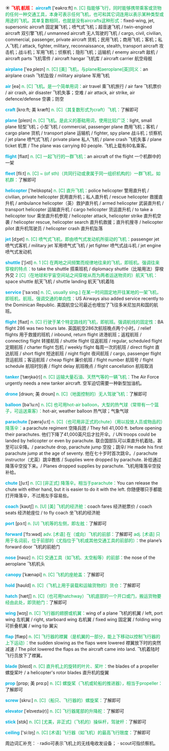 ☀ <font color="red">**飞机 航班：**</font>
<font color="sky blue">**aircraft**</font> ['eəkrɑːft] 
<font color="#00b050">n. [C] 指能够飞行，同时能够携带乘客或货物的任何一种交通工具，本身可表示任何飞机，也可和其它词连用以表示某种类型或用途的飞机。其单复数相同，也就是没有aircrafts这种形式：</font>fixed-wing, jet, supersonic aircraft 固定翼飞机；喷气式飞机；超音速飞机 / twin-engined aircraft 双引擎飞机 / unmanned aircraft 无人驾驶的飞机 / cargo, civil, civilian, commercial, passenger, private aircraft 货机；民用飞机；商用飞机；客机；私人飞机 / attack, fighter, military, reconnaissance, stealth, transport aircraft 攻击机；战斗机；军用飞机；侦察机；隐形飞机；运输机 / enemy aircraft 敌机 / aircraft parts 飞机零件 / aircraft hangar 飞机库 / aircraft carrier 航空母舰

<font color="sky blue">**airplane**</font> ['eə͵pleɪn] 
<font color="#00b050">n. [C] [美] 飞机，与plane和aeroplane[英]同义：</font>an airplane crash 飞机坠毁 / military airplane 军用飞机

<font color="sky blue">**air**</font> [eə] 
<font color="#00b050">n. [C] 飞机。是一个简单用词：</font>air travel 乘飞机旅行 / air fare 飞机票价 / air crash, air disaster 飞机失事；空难 / air attack, air strike, air defence/defense 空袭；防空
           
<font color="sky blue">**craft**</font> [krɑ:ft; 美 kræft]
<font color="#00b050">n. [C]（其复数形式为craft）飞机：</font>了解即可

<font color="sky blue">**plane**</font> [pleɪn] 
<font color="#00b050">n. [C] 飞机。是此义的基础用词，使用比较广泛：</font>light, small plane 轻型飞机；小型飞机 / commercial, passenger plane 商用飞机；客机 / cargo plane 货机 / transport plane 运输机 / fighter, spy plane 战斗机；侦察机 / jet plane 喷气式飞机 / private plane 私人飞机 / plane crash 飞机失事 / plane ticket 机票 / The plane was carrying 80 people. 飞机上载有80名乘客。

<font color="sky blue">**flight**</font> [flaɪt] 
<font color="#00b050">n. [C] 一起飞行的一群飞机：</font>an aircraft of the flight 一个机群中的一架
           
<font color="sky blue">**fleet**</font> [fli:t]
<font color="#00b050">n. [C] ~ (of sth)（共同行动或隶属于同一组织机构的）一群飞机，如机群：</font>了解即可

<font color="sky blue">**helicopter**</font> ['helɪkɒptə] 
<font color="#00b050">n. [C] 直升飞机：</font>police helicopter 警用直升机 / civilian, private helicopter 民用直升机；私人直升机 / rescue helicopter 救援直升机 / ambulance helicopter（英）救护直升机 / armed helicopter 武装直升机 / transport helicopter 运输直升机 / cargo helicopter 货运直升机 / to take a helicopter tour 乘坐直升机参观 / helicopter attack, helicopter strike 直升机空袭 / helicopter rescue, helicopter search 直升机救援；直升机搜寻 / helicopter pilot 直升机驾驶员 / helicopter crash 直升机坠落 

<font color="sky blue">**jet**</font> [dӡet] 
<font color="#00b050">n. [C] 喷气式飞机，即由喷气式发动机所驱动的飞机：</font>passenger jet 喷气式客机 / military jet 军用喷气式飞机 / jet fighter 喷气式战斗机 / jet engine 喷气式发动机

<font color="sky blue">**shuttle**</font> ['ʃʌtl] 
<font color="#00b050">n. 1 [C] 在两地之间频繁而规律地往来的飞机，即班机。强调往来穿梭的特点：</font>to take the shuttle 搭乘班机 / diplomacy shuttle（比喻用法）穿梭外交 <font color="#00b050">2 [C]（在地球和宇宙空间站之间穿梭从而为两者运送物资的）航天飞机：</font>space shuttle 航天飞机 / shuttle landing 航天飞机着陆

<font color="sky blue">**service**</font> ['sə:vɪs] 
<font color="#00b050">n. [C, usually sing.] 在某一时间固定地开往某地的一架飞机，即班机，航班。强调交通的单向性：</font>US Airways also added service recently to the Dominican Republic. 美国航空公司最近也增加了飞往多米尼加共和国的航班。

<font color="sky blue">**flight**</font> [flaɪt] 
<font color="#00b050">n. [C] 行驶于某个特定路线的飞机，即航班。强调航线的固定性：</font>BA flight 286 was two hours late. 英国航空286次航班晚点两个小时。/ relief flights 用于救援的班机 / inbound, return flight 进港航班；返程航班 / connecting flight 转接航班 / shuttle flight 往返航班 / regular, scheduled flight 定期航班 / charter flight 包机 / weekly flight 每周一次的航班 / direct flight 直达航班 / short flight 短途航班 / night flight 夜间航班 / cargo, passenger flight 货运航班；客运航班 / cheap flight 廉价航班 / flight number 航班号 / flight schedule 航班时刻表 / flight delay 航班晚点 / flight cancellation 航班取消
           
<font color="sky blue">**tanker**</font> [ˈtæŋkə(r)]
<font color="#00b050">n. [C] 运输大量石油、天然气等的一辆飞机：</font>The Air Force urgently needs a new tanker aircraft. 空军迫切需要一种新型加油机。

<font color="sky blue">**drone**</font> [drəʊn; 美 droʊn]
<font color="#00b050">n. [C]（地面控制的）无人驾驶飞机：</font>了解即可
            
<font color="sky blue">**balloon**</font> [bə'lu:n] 
<font color="#00b050">n. [C] 也可用hot-air balloon，大型的热气球（常带有一个篮子，可运送乘客）：</font>hot-air, weather balloon 热气球；气象气球
           
<font color="sky blue">**parachute**</font> [ˈpærəʃu:t]
<font color="#00b050">n. [C]（也可用非正式的chute）（用以投放人员或物品的）降落伞：</font>a parachute regiment 空降兵团 / They fell 41,000 ft. before opening their parachutes. 他们下降了41,000英尺后才拉开伞。/ UN troops could be landed by helicopter or even by parachute. 联合国部队可以乘直升机着陆，甚至可以伞降。/ parachute drop, parachute jump 空投；跳伞/ He made his first parachute jump at the age of seventy. 他在七十岁时首次跳伞。/ parachute instructor（尤英）跳伞教练 / Supplies were dropped by parachute. 补给通过降落伞空投下来。/ Planes dropped supplies by parachute. 飞机用降落伞空投补给。
           
<font color="sky blue">**chute**</font> [ʃu:t]
<font color="#00b050">n. [C] [非正式] 降落伞。相当于parachute：</font>You can release the chute with either hand, but it is easier to do it with the left. 你随便哪只手都能打开降落伞，不过用左手容易些。
 
<font color="sky blue">**coach**</font> [kəʊtʃ] 
<font color="#00b050">n. [U] [美] 飞机的经济舱：</font>coach fares 经济舱票价 / coach seats 经济舱座位 / to fly coach 坐飞机的经济舱

<font color="sky blue">**port**</font> [pɔ:t] 
<font color="#00b050">n. [U] 飞机等的左侧，即左舷：</font>了解即可

<font color="sky blue">**forward**</font> ['fɔ:wəd] 
<font color="#00b050">adv. [术语] 在（或向）飞机的前部：</font>了解即可 <font color="#00b050">adj. [术语] 只用于名词前，位于前部的（尤指位于飞机或其他交通工具的前部的）：</font>the plane’s forward door 飞机的前舱门

<font color="sky blue">**nose**</font> [nəʊz] 
<font color="#00b050">n. [C] 交通工具（如飞机、太空船等）的前部：</font>the nose of the aeroplane 飞机机头
           
<font color="sky blue">**canopy**</font> [ˈkænəpi]
<font color="#00b050">n. [C] 飞机的座舱盖：</font>了解即可

<font color="sky blue">**hold**</font> [həʊld] 
<font color="#00b050">n. [C]（飞机上用于装载和运输货物的）货仓：</font>了解即可

<font color="sky blue">**hatch**</font> [hætʃ] 
<font color="#00b050">n. [C]（也可用hatchway）飞机底部的一个开口或门，搬运货物要经由此处，即货舱门：</font>了解即可

<font color="sky blue">**wing**</font> [wɪŋ] 
<font color="#00b050">n. [C] 飞行器的翅膀或机翼：</font>wing of a plane 飞机的机翼 / left, port wing 左机翼 / right, starboard wing 右机翼 / fixed wing 固定翼 / folding wing 可折叠机翼 / wing tip 翼尖
           
<font color="sky blue">**flap**</font> [flæp]
<font color="#00b050">n. [C] 飞行器的襟翼（是机翼的一部分，能上下移动以控制飞行器的上下运动）：</font>the sudden slowing as the flaps were lowered 襟翼放下时的突然减速 / The pilot lowered the flaps as the aircraft came into land. 飞机着陆时飞行员放下了襟翼。
              
<font color="sky blue">**blade**</font> [bleɪd]
<font color="#00b050">n. [C] 直升机上的旋转的叶片、桨叶：</font>the blades of a propeller 螺旋桨叶 / a helicopter's rotor blades 直升机的旋翼 

<font color="sky blue">**prop**</font> [prɒp; 美 prɑ:p]
<font color="#00b050">n. [C] 螺旋桨（飞机或轮船的推进器），相当于propeller：</font>了解即可
                      
<font color="sky blue">**screw**</font> [skru:]
<font color="#00b050">n. [C]（船只、飞行器的）螺旋桨：</font>了解即可

<font color="sky blue">**elevator**</font> [ˈelɪveɪtə(r)]
<font color="#00b050">n. [C] 飞行器尾部的升降舵：</font>了解即可

<font color="sky blue">**stick**</font> [stɪk] 
<font color="#00b050">n. [C] [尤美，非正式]（飞机的）操纵杆，驾驶杆：</font>了解即可

<font color="sky blue">**ceiling**</font> ['si:lɪŋ] 
<font color="#00b050">n. [C] [术语] 飞行器（如飞机）的最高飞行限度：</font>了解即可

周边词汇补充：
· radio可表示飞机上的无线电收发设备；
· scout可指侦察机。
